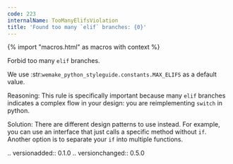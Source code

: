 ```yaml
---
code: 223
internalName: TooManyElifsViolation
title: 'Found too many `elif` branches: {0}'
---
```


{% import "macros.html" as macros with context %}


Forbid too many ``elif`` branches.

We use :str:`wemake_python_styleguide.constants.MAX_ELIFS`
as a default value.

Reasoning:
    This rule is specifically important because many ``elif``
    branches indicates a complex flow in your design:
    you are reimplementing ``switch`` in python.

Solution:
    There are different design patterns to use instead.
    For example, you can use an interface that
    just calls a specific method without ``if``.
    Another option is to separate your ``if`` into multiple functions.

.. versionadded:: 0.1.0
.. versionchanged:: 0.5.0